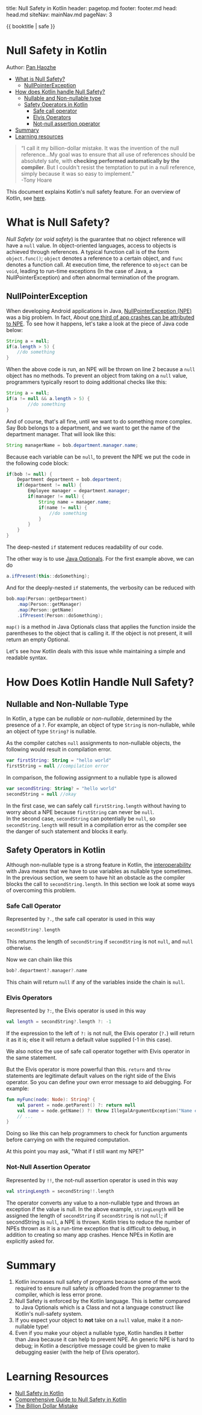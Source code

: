 <frontmatter>
  title: Null Safety in Kotlin
  header: pagetop.md
  footer: footer.md
  head: head.md
  siteNav: mainNav.md
  pageNav: 3
</frontmatter>

<div class="website-content">

{{ booktitle | safe }}

# Null Safety in Kotlin

Author: [Pan Haozhe](https://github.com/Haozhe321)

<box id="article-toc">

* [What is Null Safety?‎](#what-is-null-safety)
    * [NullPointerException‎](#nullpointerexception)
* [How does Kotlin handle Null Safety?‎](#how-does-kotlin-handle-null-safety)
    * [Nullable and Non-nullable type‎](#nullable-and-non-nullable-type)
    * [Safety Operators in Kotlin‎](#safety-operators-in-kotlin)
        * [Safe call operator‎](#safe-call-operator)
        * [Elvis Operators‎](#elvis-operators)
        * [Not-null assertion operator‎](#not-null-assertion-operator)
* [Summary‎](#summary)
* [Learning resources‎](#learning-resources)
</box>

>“I call it my billion-dollar mistake. It was the invention of the null reference…My goal was to ensure that all use of references should be absolutely safe, with **checking performed automatically by the compiler**. But I couldn't resist the temptation to put in a null reference, simply because it was so easy to implement.”  
-Tony Hoare

This document explains Kotlin's null safety feature. For an overview of Kotlin, see [here](kotlin.html).

# What is Null Safety?
_Null Safety_ (or _void safety_) is the guarantee that no object reference will have a `null` value.
In object-oriented languages, access to objects is achieved through references. A typical function call is of the form `object.func()`; `object` denotes a reference to a certain object, and `func` denotes a function call. At execution time, the reference to `object` can be `void`, leading to run-time exceptions (In the case of Java, a NullPointerException) and often abnormal termination of the program.

## NullPointerException
 When developing Android applications in Java, [NullPointerException (NPE)](https://docs.oracle.com/javase/9/docs/api/java/lang/NullPointerException.html) was a big problem. In fact, About [one third of app crashes can be attributed to NPE](https://image.slidesharecdn.com/droidcon-bugsense-130408170720-phpapp01/95/droid-con-bugsense-16-638.jpg?cb=1365440918). To see how it happens, let's take a look at the piece of Java code below:

```java
String a = null;
if(a.length > 5) {
    //do something
}
```
When the above code is run, an NPE will be thrown on line 2 because a `null` object has no methods. To prevent an object from taking on a `null` value, programmers typically resort to doing additional checks like this:
```java
String a = null;
if(a != null && a.length > 5) {
        //do something
}
```
And of course, that's all fine, until we want to do something more complex. Say Bob belongs to a department, and we want to get the name of the department manager. That will look like this:
```java
String managerName = bob.department.manager.name;
```

Because each variable can be `null`, to prevent the NPE we put the code in the following code block:
```java
if(bob != null) {
    Department department = bob.department;
    if(department != null) {
        Employee manager = department.manager;
        if(manager != null) {
            String name = manager.name;
            if(name != null) {
                //do something
            }
        }
    }
}
```
The deep-nested `if` statement reduces readability of our code.

The other way is to use [Java Optionals](http://www.oracle.com/technetwork/articles/java/java8-optional-2175753.html).
For the first example above, we can do
``` java
a.ifPresent(this::doSomething);
```

And for the deeply-nested `if` statements, the verbosity can be reduced with
``` java
bob.map(Person::getDepartment)
    .map(Person::getManager)
    .map(Person::getName)
    .ifPresent(Person::doSomething);
```
`map()` is a method in Java Optionals class that applies the function inside the parentheses to the object that is calling it. If the object is not present, it will return an empty Optional.  

Let's see how Kotlin deals with this issue while maintaining a simple and readable syntax.

# How Does Kotlin Handle Null Safety?
## Nullable and Non-Nullable Type
In Kotlin, a type can be _nullable_ or _non-nullable_, determined by the presence of a `?`. For example, an object of type `String` is non-nullable, while an object of type `String?` is nullable.  

As the compiler catches `null` assignments to non-nullable objects, the following would result in compilation error.
```Kotlin
var firstString: String = "hello world"
firstString = null //compilation error
```
In comparison, the following assignment to a nullable type is allowed
```Kotlin
var secondString: String? = "hello world"
secondString = null //okay
```

In the first case, we can safely call `firstString.length` without having to worry about a NPE because `firstString` can never be `null`.   
In the second case, `secondString` can potentially be `null`, so `secondString.length` will result in a compilation error as the compiler see the danger of such statement and blocks it early.


## Safety Operators in Kotlin
Although non-nullable type is a strong feature in Kotlin, the [interoperability](https://kotlinlang.org/docs/reference/java-interop.html) with Java means that we have to use variables as nullable type sometimes. In the previous section, we seem to have hit an obstacle as the compiler blocks the call to `secondString.length`. In this section we look at some ways of overcoming this problem.
### Safe Call Operator
Represented by `?.`, the safe call operator is used in this way  
```kotlin
secondString?.length
```
This returns the length of `secondString` if `secondString` is not `null`, and `null` otherwise.

Now we can chain like this
```Kotlin
bob?.department?.manager?.name
```
This chain will return `null` if any of the variables inside the chain is `null`.


### Elvis Operators
Represented by `?:`, the Elvis operator is used in this way
```kotlin
val length = secondString?.length ?: -1
```
If the expression to the left of `?:` is not null, the Elvis operator (`?.`) will return it as it is; else it will return a default value supplied (-1 in this case).

We also notice the use of safe call operator together with Elvis operator in the same statement.

But the Elvis operator is more powerful than this. `return` and `throw` statements are legitimate default values on the right side of the Elvis operator. So you can define your own error message to aid debugging. For example:
```kotlin
fun myFunc(node: Node): String? {
    val parent = node.getParent() ?: return null
    val name = node.getName() ?: throw IllegalArgumentException("Name expected")
    // ...
}
```
Doing so like this can help programmers to check for function arguments before carrying on with the required computation.

At this point you may ask, "What if I still want my NPE?"


### Not-Null Assertion Operator
Represented by `!!`, the not-null assertion operator is used in this way
```kotlin
val stringLength = secondString!!.length
```
The operator converts any value to a non-nullable type and throws an exception if the value is null. In the above example, `stringLength` will be assigned the length of `secondString` if `secondString` is not `null`; if secondString is `null`, a NPE is thrown. Kotlin tries to reduce the number of NPEs thrown as it is a run-time exception that is difficult to debug, in addition to creating so many app crashes. Hence NPEs in Kotlin are explicitly asked for.


# Summary
1. Kotlin increases null safety of programs because some of the work required to ensure null safety is offloaded from the programmer to the compiler, which is less error prone.
2. Null Safety is enforced by the Kotlin language. This is better compared to Java Optionals which is a Class and not a language construct like Kotlin's null-safety system.
3. If you expect your object to **not** take on a `null` value, make it a non-nullable type!
4. Even if you make your object a nullable type, Kotlin handles it better than Java because it can help to prevent NPE. An generic NPE is hard to debug; in Kotlin a descriptive message could be given to make debugging easier (with the help of Elvis operator).


# Learning Resources
* [Null Safety in Kotlin](https://kotlinlang.org/docs/reference/null-safety.html)
* [Comprehensive Guide to Null Safety in Kotlin](http://www.baeldung.com/kotlin-null-safety)
* [The Billion Dollar Mistake](https://www.infoq.com/presentations/Null-References-The-Billion-Dollar-Mistake-Tony-Hoare)

</div>
